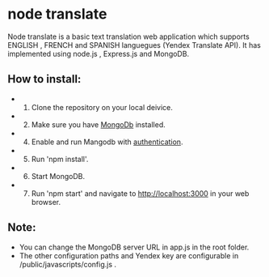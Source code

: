 # node translate

Node translate is a basic text translation web application which supports ENGLISH , FRENCH and SPANISH languegues (Yendex Translate API).
It has implemented using node.js , Express.js and MongoDB.

## How to install:
+ 1. Clone the repository on your local deivice. 
+ 2. Make sure you have [MongoDb](https://docs.mongodb.com/manual/installation/?jmp=footer) installed.
+ 4. Enable and run Mangodb with [authentication](https://docs.mongodb.com/manual/tutorial/enable-authentication/).
+ 5. Run 'npm install'.
+ 6. Start MongoDB.
+ 7. Run 'npm start' and navigate to [http://localhost:3000](http://localhost:3000) in your web browser.

## Note:
+ You can change the MongoDB server URL in app.js in the root folder.
+ The other configuration paths and Yendex key are configurable in /public/javascripts/config.js .
